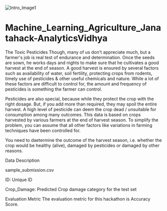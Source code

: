 ![Intro_Image1](https://user-images.githubusercontent.com/84449238/176994987-4a74e210-f12f-417f-891a-bbe625bb8f0b.JPG)

# Machine_Learning_Agriculture_Janatahack-AnalyticsVidhya
The Toxic Pesticides
Though, many of us don't appreciate much, but a farmer's job is real test of endurance and determination. Once the seeds are sown, he works days and nights to make sure that he cultivates a good harvest at the end of season. A good harvest is ensured by several factors such as availability of water, soil fertility, protecting crops from rodents, timely use of pesticides & other useful chemicals and nature. While a lot of these factors are difficult to control for, the amount and frequency of pesticides is something the farmer can control.

Pesticides are also special, because while they protect the crop with the right dosage. But, if you add more than required, they may spoil the entire harvest. A high level of pesticide can deem the crop dead / unsuitable for consumption among many outcomes. This data is based on crops harvested by various farmers at the end of harvest season. To simplify the problem, you can assume that all other factors like variations in farming techniques have been controlled for.

You need to daetermine the outcome of the harvest season, i.e. whether the crop would be healthy (alive), damaged by pesticides or damaged by other reasons.



Data Description

sample_submission.csv

ID: Unique ID

Crop_Damage: Predicted Crop damage category for the test set 

Evaluation Metric
The evaluation metric for this hackathon is Accuracy Score.

